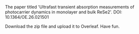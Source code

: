 The paper titled 'Ultrafast transient absorption measurements of photocarrier dynamics in monolayer and bulk ReSe2'. DOI: 10.1364/OE.26.021501

Download the zip file and upload it to Overleaf. Have fun.
